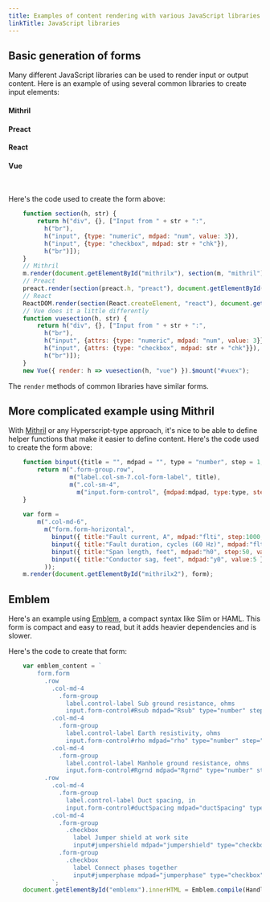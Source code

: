 ```yaml
---
title: Examples of content rendering with various JavaScript libraries
linkTitle: JavaScript libraries
---
```


## Basic generation of forms

Many different JavaScript libraries can be used to render input or output
content. Here is an example of using several common libraries to create
input elements:

#### Mithril
<div id="mithrilx"></div>

#### Preact
<div id="preactx"></div>

#### React
<div id="reactx"></div>

#### Vue
<div id="vuex"></div>

<br/>

Here's the code used to create the form above:

```js
    function section(h, str) {
        return h("div", {}, ["Input from " + str + ":", 
          h("br"),
          h("input", {type: "numeric", mdpad: "num", value: 3}),
          h("input", {type: "checkbox", mdpad: str + "chk"}),
          h("br")]);
    }
    // Mithril
    m.render(document.getElementById("mithrilx"), section(m, "mithril"));
    // Preact
    preact.render(section(preact.h, "preact"), document.getElementById("preactx"));
    // React
    ReactDOM.render(section(React.createElement, "react"), document.getElementById("reactx"));
    // Vue does it a little differently
    function vuesection(h, str) {
        return h("div", {}, ["Input from " + str + ":", 
          h("br"),
          h("input", {attrs: {type: "numeric", mdpad: "num", value: 3}}),
          h("input", {attrs: {type: "checkbox", mdpad: str + "chk"}}),
          h("br")]);
    }
    new Vue({ render: h => vuesection(h, "vue") }).$mount("#vuex");
```

The `render` methods of common libraries have similar forms.

## More complicated example using Mithril 

<div id="mithrilx2"></div>

With [Mithril](https://mithril.js.org/) or any Hyperscript-type approach, it's 
nice to be able to define helper functions that make it easier to define content. 
Here's the code used to create the form above:

```js
    function binput({title = "", mdpad = "", type = "number", step = 1, min = 0, value = 10}={}) {
        return m(".form-group.row",
                 m("label.col-sm-7.col-form-label", title),
                 m(".col-sm-4", 
                   m("input.form-control", {mdpad:mdpad, type:type, step:step, min:min, value:value})))
    }
     
    var form = 
        m(".col-md-6",
          m("form.form-horizontal",
            binput({ title:"Fault current, A", mdpad:"flti", step:1000, value:2500 }),
            binput({ title:"Fault duration, cycles (60 Hz)", mdpad:"fltt", step:5, value:20 }),
            binput({ title:"Span length, feet", mdpad:"h0", step:50, value:250 }),
            binput({ title:"Conductor sag, feet", mdpad:"y0", value:5 }),
          ));
    m.render(document.getElementById("mithrilx2"), form);
```

## Emblem

Here's an example using [Emblem](https://emblemjs.com/), a compact syntax like Slim or HAML.
This form is compact and easy to read, but it adds heavier dependencies and is slower.

<div id="emblemx"></div>

Here's the code to create that form:

```js
    var emblem_content = `
        form.form
          .row
            .col-md-4
              .form-group
                label.control-label Sub ground resistance, ohms
                input.form-control#Rsub mdpad="Rsub" type="number" step="0.1" min="0" value="0.5"
            .col-md-4
              .form-group
                label.control-label Earth resistivity, ohms
                input.form-control#rho mdpad="rho" type="number" step="50" min="0" value="100"
            .col-md-4
              .form-group
                label.control-label Manhole ground resistance, ohms
                input.form-control#Rgrnd mdpad="Rgrnd" type="number" step="5" min="0" value="10"
          .row
            .col-md-4
              .form-group
                label.control-label Duct spacing, in
                input.form-control#ductSpacing mdpad="ductSpacing" type="number" step="1" min="0" value="7"
            .col-md-4
              .form-group
                .checkbox
                  label Jumper shield at work site
                  input#jumpershield mdpad="jumpershield" type="checkbox" checked=false
              .form-group
                .checkbox
                  label Connect phases together
                  input#jumperphase mdpad="jumperphase" type="checkbox" checked=false
            `;
    document.getElementById("emblemx").innerHTML = Emblem.compile(Handlebars, emblem_content)(window);
```


<script src="/js/mdpad.js"></script>
<script crossorigin src="https://unpkg.com/mithril/mithril.js"></script>
<script crossorigin src="https://unpkg.com/react@16/umd/react.production.min.js"></script>
<script crossorigin src="https://unpkg.com/react-dom@16/umd/react-dom.production.min.js"></script>
<script crossorigin src="https://cdnjs.cloudflare.com/ajax/libs/preact/8.5.2/preact.min.js"></script>
<script crossorigin src="https://cdn.jsdelivr.net/npm/vue@2.6.11"></script>
<script crossorigin src="https://cdnjs.cloudflare.com/ajax/libs/handlebars.js/2.0.0/handlebars.min.js"></script>
<script crossorigin src="https://cdnjs.cloudflare.com/ajax/libs/emblem/0.4.0/emblem.min.js"></script>

<script>

function mdpad_init() {
    function section(h, str) {
        return h("div", {}, ["Input from " + str + ":", 
          h("br"),
          h("input", {type: "numeric", mdpad: "num", value: 3}),
          h("input", {type: "checkbox", mdpad: str + "chk"}),
          h("br")]);
    }
    // Mithril
    m.render(document.getElementById("mithrilx"), section(m, "mithril"));
    // Preact
    preact.render(section(preact.h, "preact"), document.getElementById("preactx"));
    // React
    ReactDOM.render(section(React.createElement, "react"), document.getElementById("reactx"));
    // Vue does it a little differently
    function vuesection(h, str) {
        return h("div", {}, ["Input from " + str + ":", 
          h("br"),
          h("input", {attrs: {type: "numeric", mdpad: "num", value: 3}}),
          h("input", {attrs: {type: "checkbox", mdpad: str + "chk"}}),
          h("br")]);
    }
    new Vue({ render: h => vuesection(h, "vue") }).$mount("#vuex");

    // More detailed Mithril example

    function binput({title = "", mdpad = "", type = "number", step = 1, min = 0, value = 10}={}) {
        return m(".form-group.row",
                 m("label.col-sm-7.col-form-label", title),
                 m(".col-sm-4", 
                   m("input.form-control", {mdpad:mdpad, type:type, step:step, min:min, value:value})))
    }
     
    var form = 
        m(".col-md-6",
          m("form.form-horizontal",
            binput({ title:"Fault current, A", mdpad:"flti", step:1000, value:2500 }),
            binput({ title:"Fault duration, cycles (60 Hz)", mdpad:"fltt", step:5, value:20 }),
            binput({ title:"Span length, feet", mdpad:"h0", step:50, value:250 }),
            binput({ title:"Conductor sag, feet", mdpad:"y0", value:5 }),
          ));
    m.render(document.getElementById("mithrilx2"), form);

    // Emblem

    var emblem_content = `
        form.form
          .row
            .col-md-4
              .form-group
                label.control-label Sub ground resistance, ohms
                input.form-control#Rsub mdpad="Rsub" type="number" step="0.1" min="0" value="0.5"
            .col-md-4
              .form-group
                label.control-label Earth resistivity, ohms
                input.form-control#rho mdpad="rho" type="number" step="50" min="0" value="100"
            .col-md-4
              .form-group
                label.control-label Manhole ground resistance, ohms
                input.form-control#Rgrnd mdpad="Rgrnd" type="number" step="5" min="0" value="10"
          .row
            .col-md-4
              .form-group
                label.control-label Duct spacing, in
                input.form-control#ductSpacing mdpad="ductSpacing" type="number" step="1" min="0" value="7"
            .col-md-4
              .form-group
                .checkbox
                  label Jumper shield at work site
                  input#jumpershield mdpad="jumpershield" type="checkbox" checked=false
              .form-group
                .checkbox
                  label Connect phases together
                  input#jumperphase mdpad="jumperphase" type="checkbox" checked=false
            `;
    document.getElementById("emblemx").innerHTML = Emblem.compile(Handlebars, emblem_content)(window);

}

</script>

